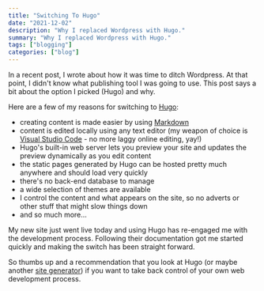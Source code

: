 ```yaml
---
title: "Switching To Hugo"
date: "2021-12-02"
description: "Why I replaced Wordpress with Hugo."
summary: "Why I replaced Wordpress with Hugo."
tags: ["blogging"]
categories: ["blog"]
---
```

 
In a recent post, I wrote about how it was time to ditch Wordpress. At that point, I didn't know what publishing tool I was going to use. This post says a bit about the option I picked (Hugo) and why.

Here are a few of my reasons for switching to [Hugo](https://gohugo.io/):

* creating content is made easier by using [Markdown](https://daringfireball.net/projects/markdown/)
* content is edited locally using any text editor (my weapon of choice is [Visual Studio Code](https://code.visualstudio.com/) - no more laggy online editing, yay!)
* Hugo's built-in web server lets you preview your site and updates the preview dynamically as you edit content
* the static pages generated by Hugo can be hosted pretty much anywhere and should load very quickly
* there's no back-end database to manage
* a wide selection of themes are available
* I control the content and what appears on the site, so no adverts or other stuff that might slow things down
* and so much more...

My new site just went live today and using Hugo has re-engaged me with the development process. Following their documentation got me started quickly and making the switch has been straight forward.

So thumbs up and a recommendation that you look at Hugo (or maybe another [site generator](https://jamstack.org/generators/)) if you want to take back control of your own web development process.
